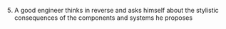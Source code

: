 5. A good engineer thinks in reverse and asks himself about the stylistic consequences of the components and systems he proposes
